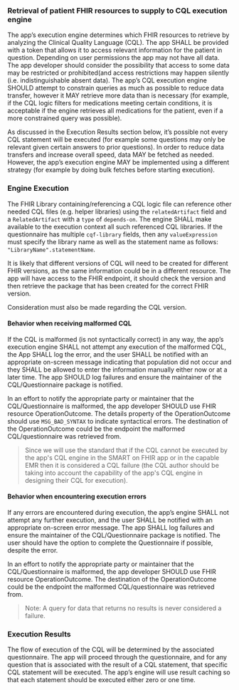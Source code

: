 ### Retrieval of patient FHIR resources to supply to CQL execution engine
The app’s execution engine determines which FHIR resources to retrieve by analyzing the Clinical Quality Language (CQL). The app SHALL be provided with a token that allows it to access relevant information for the patient in question. Depending on user permissions the app may not have all data. The app developer should consider the possibility that access to some data may be restricted or prohibited(and access restrictions may happen silently (i.e. indistinguishable absent data). The app’s CQL execution engine SHOULD attempt to constrain queries as much as possible to reduce data transfer, however it MAY retrieve more data than is necessary (for example, if the CQL logic filters for medications meeting certain conditions, it is acceptable if the engine retrieves all medications for the patient, even if a more constrained query was possible).

As discussed in the Execution Results section below, it’s possible not every CQL statement will be executed (for example some questions may only be relevant given certain answers to prior questions). In order to reduce data transfers and increase overall speed, data MAY be fetched as needed. However, the app’s execution engine MAY be implemented using a different strategy (for example by doing bulk fetches before starting execution).

### Engine Execution

The FHIR Library containing/referencing a CQL logic file can reference other needed CQL files (e.g. helper libraries) using the `relatedArtifact` field and a `RelatedArtifact` with a `type` of `depends-on`. The engine SHALL make available to the execution context all such referenced CQL libraries. If the questionnaire has multiple `cqf-library` fields, then any `valueExpression` must specify the library name as well as the statement name as follows: `"LibraryName".statementName`.

It is likely that different versions of CQL will need to be created for different FHIR versions, as the same information could be in a different resource. The app will have access to the FHIR endpoint, it should check the version and then retrieve the package that has been created for the correct FHIR version.

Consideration must also be made regarding the CQL version.

#### Behavior when receiving malformed CQL
 If the CQL is malformed (is not syntactically correct) in any way, the app’s execution engine SHALL not attempt any execution of the malformed CQL, the App SHALL log the error, and the user SHALL be notified with an appropriate on-screen message indicating that population did not occur and they SHALL be allowed to enter the information manually either now or at a later time. The app SHOULD log failures and ensure the maintainer of the CQL/Questionnaire package is notified. 

In an effort to notify the appropriate party or maintainer that the CQL/Questionnaire is malformed, the app developer SHOULD use FHIR resource OperationOutcome. The details property of the OperationOutcome should use `MSG_BAD_SYNTAX` to indicate syntactical errors. The destination of the OperationOutcome could be the endpoint the malformed CQL/questionnaire was retrieved from.

>Since we will use the standard that if the CQL cannot be executed by the app's CQL engine in the SMART on FHIR app or in the capable EMR then it is considered a CQL failure (the CQL author should be taking into account the capability of the app's CQL engine in designing their CQL for execution).

#### Behavior when encountering execution errors
If any errors are encountered during execution, the app’s engine SHALL not attempt any further execution, and the user SHALL be notified with an appropriate on-screen error message. The app SHALL log failures and ensure the maintainer of the CQL/Questionnaire package is notified. The user should have the option to complete the Questionnaire if possible, despite the error.

In an effort to notify the appropriate party or maintainer that the CQL/Questionnaire is malformed, the app developer SHOULD use FHIR resource OperationOutcome. The destination of the OperationOutcome could be the endpoint the malformed CQL/questionnaire was retrieved from.

>Note: A query for data that returns no results is never considered a failure.

### Execution Results

The flow of execution of the CQL will be determined by the associated questionnaire. The app will proceed through the questionnaire, and for any question that is associated with the result of a CQL statement, that specific CQL statement will be executed. The app’s engine will use result caching so that each statement should be executed either zero or one time.